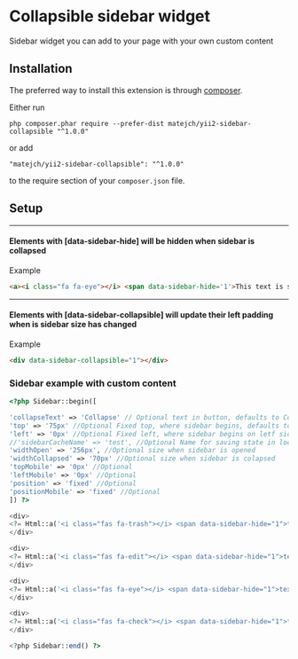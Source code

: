 Collapsible sidebar widget
====================
Sidebar widget you can add to your page with your own custom content

Installation
------------

The preferred way to install this extension is through [composer](http://getcomposer.org/download/).

Either run

```
php composer.phar require --prefer-dist matejch/yii2-sidebar-collapsible "^1.0.0"
```

or add

```
"matejch/yii2-sidebar-collapsible": "^1.0.0"
```

to the require section of your `composer.json` file.

Setup
-----
-----

#### Elements with **[data-sidebar-hide]** will be hidden when sidebar is collapsed

Example
```html
<a><i class="fa fa-eye"></i> <span data-sidebar-hide='1'>This text is shown only when sidebar is not collapsed</span></a>
``` 

-----
#### Elements with **[data-sidebar-collapsible]** will update their left padding when is sidebar size has changed
Example
```html
<div data-sidebar-collapsible="1"></div>
```

### Sidebar example with custom content
```php 
<?php Sidebar::begin([

'collapseText' => 'Collapse' // Optional text in button, defaults to Collapse
'top' => '75px' //Optional Fixed top, where sidebar begins, defaults to 0px
'left' => '0px' //Optional Fixed left, where sidebar begins on letf side, defaults to 0px
//'sidebarCacheName' => 'test', //Optional Name for saving state in localstorage
'widthOpen' => '256px', //Optional size when sidebar is opened
'widthCollapsed' => '70px' //Optional size when sidebar is colapsed
'topMobile' => '0px' //Optional
'leftMobile' => '0px' //Optional
'position' => 'fixed' //Optional
'positionMobile' => 'fixed' //Optional
]) ?>

<div>
<?= Html::a('<i class="fas fa-trash"></i> <span data-sidebar-hide="1">text will hide on collapse</span>', #', ['class' => "btn btn-danger"]) ?>
</div>

<div>
<?= Html::a('<i class="fas fa-edit"></i> <span data-sidebar-hide="1">text will hide on collapse</span>', #', ['class' => "btn btn-primary"]) ?>
</div>

<div>
<?= Html::a('<i class="fas fa-eye"></i> <span data-sidebar-hide="1">text will hide on collapse</span>', #', ['class' => "btn btn-success"]) ?>
</div>

<div>
<?= Html::a('<i class="fas fa-check"></i> <span data-sidebar-hide="1">text will hide on collapse</span>', #', ['class' => "btn btn-warning"]) ?>
</div>

<?php Sidebar::end() ?>

```